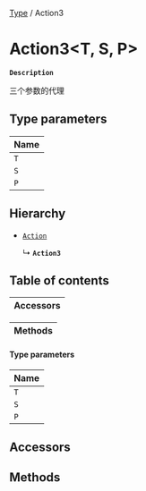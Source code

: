 [Type](../modules/Type.Type.md) / Action3

# Action3<T, S, P\> <Badge type="tip" text="Class" />

**`Description`**

三个参数的代理

## Type parameters

| Name |
| :------ |
| `T` |
| `S` |
| `P` |

## Hierarchy

- [`Action`](Type.Action.md)

  ↳ **`Action3`**

## Table of contents

| Accessors |
| :-----|

| Methods |
| :-----|

#### Type parameters

| Name |
| :------ |
| `T` |
| `S` |
| `P` |

## Accessors

## Methods
